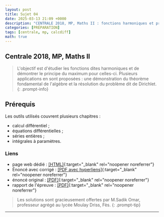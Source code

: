 ```yaml
---
layout: post
title: Sujet 04
date: 2025-03-13 21:09 +0000
description: "CENTRALE 2018, MP, Maths II : fonctions harmoniques et principe du maximum"
categories: [PRÉPARATION]
tags: [centrale, mp, calcdiff]
math: true
---
```


## Centrale 2018, MP, Maths II

> L'objectif est d'étudier les fonctions dites harmoniques et de démontrer le principe du maximum pour celles-ci. Plusieurs applications en sont proposées : une démonstration du théorème fondamental de l'algèbre et la résolution du problème dit de Dirichlet.
{: .prompt-info} 

## Prérequis 

Les outils utilisés couvrent plusieurs chapitres : 
- calcul différentiel ;
- équations différentielles ;
- séries entières ;
- intégrales à paramètres.



### Liens 
- page web dédié : [[HTML]](https://texbouja.github.io/cpge-preparation/part-anaproba-5.html){:target="_blank" rel="noopener noreferrer"} 
- Énoncé avec corrigé : [[PDF avec hyperliens]](/cpgem/assets/pdf/centrale2018mp2c.pdf){:target="_blank" rel="noopener noreferrer"}
- énoncé original : [[PDF]](/cpgem/assets/pdf/centrale2018mp2e.pdf){:target="_blank" rel="noopener noreferrer"}
- rapport de l'épreuve : [[PDF]](/cpgem/assets/pdf/centrale2018mp2r.pdf){:target="_blank" rel="noopener noreferrer"}

> Les solutions sont gracieusement offertes par M.Sadik Omar, professeur agrégé au lycée Moulay Driss, Fès.
{: .prompt-tip} 


---
